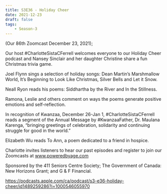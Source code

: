 ```yaml
---
title: S3E36 - Holiday Cheer
date: 2021-12-23
draft: false
tags:
    - Season-3
---
```


(Our 86th Zoomcast December 23, 2021);

Our host #CharlotteSistaCFerrell welcomes everyone to our Holiday Cheer podcast and Nansey Sinclair and her daughter Christine share a fun Christmas trivia game.

Joel Flynn sings a selection of holiday songs: Dean Martin’s Marshmallow World, It’s Beginning to Look Like Christmas, Silver Bells and Let it Snow.

Neall Ryon reads his poems: Siddhartha by the River and In the Stillness.

Ramona, Leslie and others comment on ways the poems generate positive emotions and self-reflection.

In recognition of Kwanzaa, December 26-Jan 1, #CharlotteSistaCFerrell reads a segment of the Annual Message by #KwanzaaFather, Dr. Maulana Karenga, “bringing greetings of celebration, solidarity and continuing struggle for good in the world.”

Elizabeth Wu reads To Ann, a poem dedicated to a friend in hospice.

Charlotte invites listeners to hear our past episodes and register to join our Zoomcasts at www.poweredbyage.com

Sponsored by the 411 Seniors Centre Society; The Government of Canada: New Horizons Grant; and G & F Financial.

https://podcasts.apple.com/ca/podcast/s3-e36-holiday-cheer/id1489259286?i=1000546055970